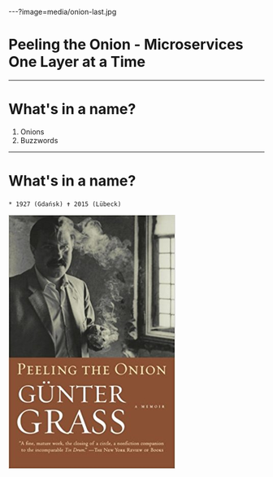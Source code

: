 ---?image=media/onion-last.jpg
# Peeling the Onion - Microservices One Layer at a Time
---
# What's in a name?

1. Onions
2. Buzzwords
---
# What's in a name?
`* 1927 (Gdańsk)
✝ 2015 (Lübeck)`

![Logo](media/grass.jpg)
